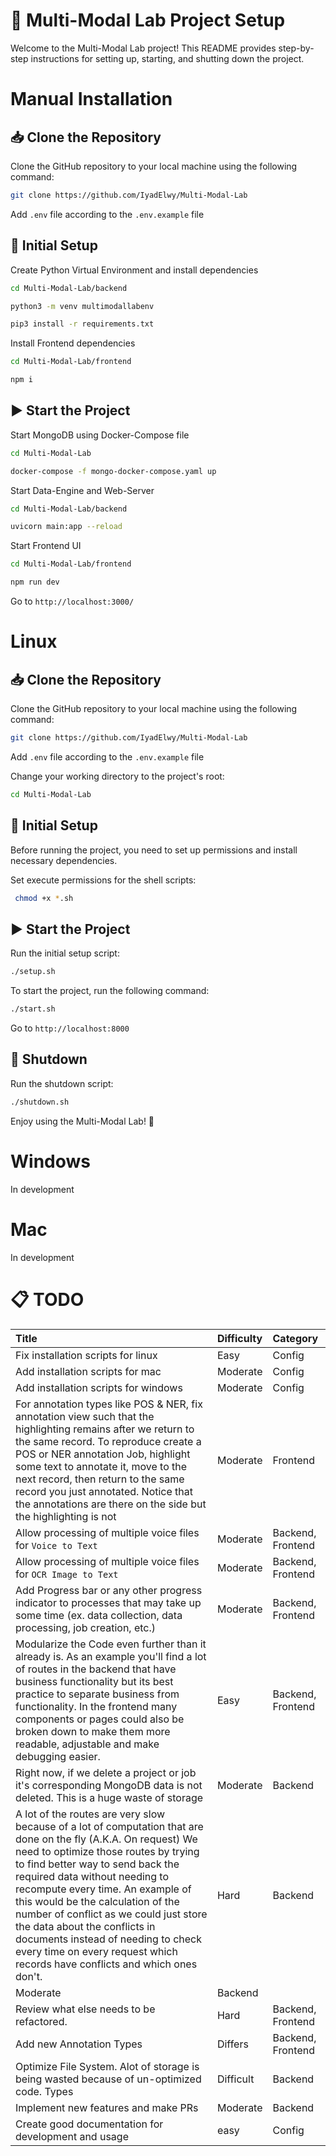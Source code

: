 # 🚀 Multi-Modal Lab Project Setup

Welcome to the Multi-Modal Lab project! This README provides step-by-step instructions for setting up, starting, and shutting down the project.

# Manual Installation

## 📥 Clone the Repository

Clone the GitHub repository to your local machine using the following command:

```bash
git clone https://github.com/IyadElwy/Multi-Modal-Lab
```

Add `.env` file according to the `.env.example` file

## 🔧 Initial Setup

Create Python Virtual Environment and install dependencies

```bash
cd Multi-Modal-Lab/backend
```

```bash
python3 -m venv multimodallabenv
```

```bash
pip3 install -r requirements.txt
```

Install Frontend dependencies

```bash
cd Multi-Modal-Lab/frontend
```

```bash
npm i
```

## ▶️ Start the Project

Start MongoDB using Docker-Compose file

```bash
cd Multi-Modal-Lab
```

```bash
docker-compose -f mongo-docker-compose.yaml up
```

Start Data-Engine and Web-Server

```bash
cd Multi-Modal-Lab/backend
```

```bash
uvicorn main:app --reload
```

Start Frontend UI

```bash
cd Multi-Modal-Lab/frontend
```

```bash
npm run dev
```

Go to `http://localhost:3000/`

# Linux

## 📥 Clone the Repository

Clone the GitHub repository to your local machine using the following command:

```bash
git clone https://github.com/IyadElwy/Multi-Modal-Lab
```

Add `.env` file according to the `.env.example` file

Change your working directory to the project's root:

```bash
cd Multi-Modal-Lab
```

## 🔧 Initial Setup

Before running the project, you need to set up permissions and install necessary dependencies.

Set execute permissions for the shell scripts:

```bash
 chmod +x *.sh
```

## ▶️ Start the Project

Run the initial setup script:

```bash
./setup.sh
```

To start the project, run the following command:

```bash
./start.sh
```

Go to `http://localhost:8000`

## 🛑 Shutdown

Run the shutdown script:

```bash
./shutdown.sh
```

Enjoy using the Multi-Modal Lab! 🎉

# Windows

In development

# Mac

In development

# 📋 TODO

| Title                                                                                                                                                                                                                                                                                                                                                                                                                                                                                                  | Difficulty | Category          |
| :----------------------------------------------------------------------------------------------------------------------------------------------------------------------------------------------------------------------------------------------------------------------------------------------------------------------------------------------------------------------------------------------------------------------------------------------------------------------------------------------------- | :--------- | :---------------- |
| Fix installation scripts for linux                                                                                                                                                                                                                                                                                                                                                                                                                                                                     | Easy       | Config            |
| Add installation scripts for mac                                                                                                                                                                                                                                                                                                                                                                                                                                                                       | Moderate   | Config            |
| Add installation scripts for windows                                                                                                                                                                                                                                                                                                                                                                                                                                                                   | Moderate   | Config            |
| For annotation types like POS & NER, fix annotation view such that the highlighting remains after we return to the same record. To reproduce create a POS or NER annotation Job, highlight some text to annotate it, move to the next record, then return to the same record you just annotated. Notice that the annotations are there on the side but the highlighting is not                                                                                                                         | Moderate   | Frontend          |
| Allow processing of multiple voice files for `Voice to Text`                                                                                                                                                                                                                                                                                                                                                                                                                                           | Moderate   | Backend, Frontend |
| Allow processing of multiple voice files for `OCR Image to Text`                                                                                                                                                                                                                                                                                                                                                                                                                                       | Moderate   | Backend, Frontend |
| Add Progress bar or any other progress indicator to processes that may take up some time (ex. data collection, data processing, job creation, etc.)                                                                                                                                                                                                                                                                                                                                                    | Moderate   | Backend, Frontend |
| Modularize the Code even further than it already is. As an example you'll find a lot of routes in the backend that have business functionality but its best practice to separate business from functionality. In the frontend many components or pages could also be broken down to make them more readable, adjustable and make debugging easier.                                                                                                                                                     | Easy       | Backend, Frontend |
| Right now, if we delete a project or job it's corresponding MongoDB data is not deleted. This is a huge waste of storage                                                                                                                                                                                                                                                                                                                                                                               | Moderate   | Backend           |
| A lot of the routes are very slow because of a lot of computation that are done on the fly (A.K.A. On request) We need to optimize those routes by trying to find better way to send back the required data without needing to recompute every time. An example of this would be the calculation of the number of conflict as we could just store the data about the conflicts in documents instead of needing to check every time on every request which records have conflicts and which ones don't. | Hard       | Backend           |
| Moderate                                                                                                                                                                                                                                                                                                                                                                                                                                                                                               | Backend    |
| Review what else needs to be refactored.                                                                                                                                                                                                                                                                                                                                                                                                                                                               | Hard       | Backend, Frontend |
| Add new Annotation Types                                                                                                                                                                                                                                                                                                                                                                                                                                                                               | Differs    | Backend, Frontend |
| Optimize File System. Alot of storage is being wasted because of un-optimized code. Types                                                                                                                                                                                                                                                                                                                                                                                                              | Difficult  | Backend           |
| Implement new features and make PRs                                                                                                                                                                                                                                                                                                                                                                                                                                                                    | Moderate   | Backend           |
| Create good documentation for development and usage                                                                                                                                                                                                                                                                                                                                                                                                                                                    | easy       | Config            |
